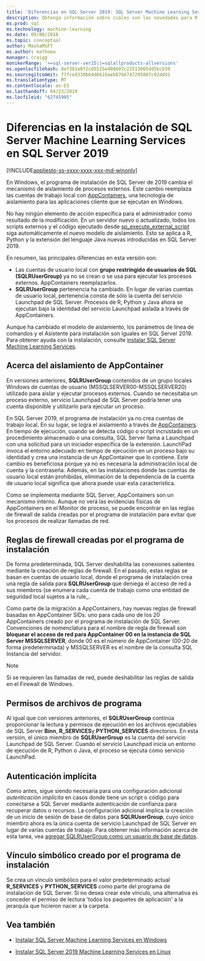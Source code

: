 ```yaml
---
title: 'Diferencias en SQL Server 2019: SQL Server Machine Learning Services'
description: Obtenga información sobre cuáles son las novedades para R y Python de SQL Server machine learning las extensiones en la versión preliminar de SQL Server 2019.
ms.prod: sql
ms.technology: machine-learning
ms.date: 09/08/2018
ms.topic: conceptual
author: MashaMSFT
ms.author: mathoma
manager: craigg
monikerRange: '>=sql-server-ver15||=sqlallproducts-allversions'
ms.openlocfilehash: 8ef383a0f2c85525e408607c22513065dd5bcb50
ms.sourcegitcommit: f7fced330b64d6616aeb8766747295807c92dd41
ms.translationtype: MT
ms.contentlocale: es-ES
ms.lasthandoff: 04/23/2019
ms.locfileid: "62745905"
---
```

# <a name="differences-in-sql-server-machine-learning-services-installation-in-sql-server-2019"></a>Diferencias en la instalación de SQL Server Machine Learning Services en SQL Server 2019  
[!INCLUDE[appliesto-ss-xxxx-xxxx-xxx-md-winonly](../../includes/appliesto-ss-xxxx-xxxx-xxx-md-winonly.md)]

En Windows, el programa de instalación de SQL Server de 2019 cambia el mecanismo de aislamiento de procesos externos. Este cambio reemplaza las cuentas de trabajo local con [AppContainers](https://docs.microsoft.com/windows/desktop/secauthz/appcontainer-isolation), una tecnología de aislamiento para las aplicaciones cliente que se ejecutan en Windows. 

No hay ningún elemento de acción específica para el administrador como resultado de la modificación. En un servidor nuevo o actualizado, todos los scripts externos y el código ejecutado desde [sp_execute_external_script](../../relational-databases/system-stored-procedures/sp-execute-external-script-transact-sql.md) siga automáticamente el nuevo modelo de aislamiento. Esto se aplica a R, Python y la extensión del lenguaje Java nuevas introducidas en SQL Server 2019.

En resumen, las principales diferencias en esta versión son:

+ Las cuentas de usuario local con **grupo restringido de usuarios de SQL (SQLRUserGroup)** ya no se crean o se usa para ejecutar los procesos externos. AppContainers reemplazarlos.
+ **SQLRUserGroup** pertenencia ha cambiado. En lugar de varias cuentas de usuario local, pertenencia consta de sólo la cuenta del servicio Launchpad de SQL Server. Procesos de R, Python y Java ahora se ejecutan bajo la identidad del servicio Launchpad aislada a través de AppContainers.

Aunque ha cambiado el modelo de aislamiento, los parámetros de línea de comandos y el Asistente para instalación son iguales en SQL Server 2019. Para obtener ayuda con la instalación, consulte [instalar SQL Server Machine Learning Services](sql-machine-learning-services-windows-install.md).

## <a name="about-appcontainer-isolation"></a>Acerca del aislamiento de AppContainer

En versiones anteriores, **SQLRUserGroup** contenidos de un grupo locales Windows de cuentas de usuario (MSSQLSERVER00-MSSQLSERVER20) utilizado para aislar y ejecutar procesos externos. Cuando se necesitaba un proceso externo, servicio Launchpad de SQL Server podría tener una cuenta disponible y utilizarlo para ejecutar un proceso. 

En SQL Server 2019, el programa de instalación ya no crea cuentas de trabajo local. En su lugar, se logra el aislamiento a través de [AppContainers](https://docs.microsoft.com/windows/desktop/secauthz/appcontainer-isolation). En tiempo de ejecución, cuando se detecta código o script incrustado en un procedimiento almacenado o una consulta, SQL Server llama a Launchpad con una solicitud para un iniciador específica de la extensión. LaunchPad invoca el entorno adecuado en tiempo de ejecución en un proceso bajo su identidad y crea una instancia de un AppContainer que lo contiene. Este cambio es beneficiosa porque ya no es necesaria la administración local de cuenta y la contraseña. Además, en las instalaciones donde las cuentas de usuario local están prohibidas, eliminación de la dependencia de la cuenta de usuario local significa que ahora puede usar esta característica.

Como se implementa mediante SQL Server, AppContainers son un mecanismo interno. Aunque no verá las evidencias físicas de AppContainers en el Monitor de proceso, se puede encontrar en las reglas de firewall de salida creadas por el programa de instalación para evitar que los procesos de realizar llamadas de red.

## <a name="firewall-rules-created-by-setup"></a>Reglas de firewall creadas por el programa de instalación

De forma predeterminada, SQL Server deshabilita las conexiones salientes mediante la creación de reglas de firewall. En el pasado, estas reglas se basan en cuentas de usuario local, donde el programa de instalación crea una regla de salida para **SQLRUserGroup** que deniega el acceso de red a sus miembros (se enumera cada cuenta de trabajo como una entidad de seguridad local sujetos a la rule_. 

Como parte de la migración a AppContainers, hay nuevas reglas de firewall basadas en AppContainer SIDs: uno para cada uno de los 20 AppContainers creado por el programa de instalación de SQL Server. Convenciones de nomenclatura para el nombre de regla de firewall son **bloquear el acceso de red para AppContainer 00 en la instancia de SQL Server MSSQLSERVER**, donde 00 es el número de AppContainer (00-20 de forma predeterminada) y MSSQLSERVER es el nombre de la consulta SQL Instancia del servidor. 

> [!Note]
> Si se requieren las llamadas de red, puede deshabilitar las reglas de salida en el Firewall de Windows.

## <a name="program-file-permissions"></a>Permisos de archivos de programa

Al igual que con versiones anteriores, el **SQLRUserGroup** continúa proporcionar la lectura y permisos de ejecución en los archivos ejecutables de SQL Server **Binn**, **R_SERVICES**y  **PYTHON_SERVICES** directorios. En esta versión, el único miembro de **SQLRUserGroup** es la cuenta del servicio Launchpad de SQL Server.  Cuando el servicio Launchpad inicia un entorno de ejecución de R, Python o Java, el proceso se ejecuta como servicio LaunchPad.

## <a name="implied-authentication"></a>Autenticación implícita

Como antes, sigue siendo necesaria para una configuración adicional *autenticación implícita* en casos donde tiene un script o código para conectarse a SQL Server mediante autenticación de confianza para recuperar datos o recursos. La configuración adicional implica la creación de un inicio de sesión de base de datos para **SQLRUserGroup**, cuyo único miembro ahora es la única cuenta de servicio Launchpad de SQL Server en lugar de varias cuentas de trabajo. Para obtener más información acerca de esta tarea, vea [agregar SQLRUserGroup como un usuario de base de datos](../security/add-sqlrusergroup-to-database.md).


## <a name="symbolic-link-created-by-setup"></a>Vínculo simbólico creado por el programa de instalación

Se crea un vínculo simbólico para el valor predeterminado actual **R_SERVICES** y **PYTHON_SERVICES** como parte del programa de instalación de SQL Server. Si no desea crear este vínculo, una alternativa es conceder el permiso de lectura 'todos los paquetes de aplicación' a la jerarquía que hicieron nacer a la carpeta.


## <a name="see-also"></a>Vea también

+ [Instalar SQL Server Machine Learning Services en Windows](sql-machine-learning-services-windows-install.md)

+ [Instalar SQL Server 2019 Machine Learning Services en Linux](../../linux/sql-server-linux-setup-machine-learning.md)

